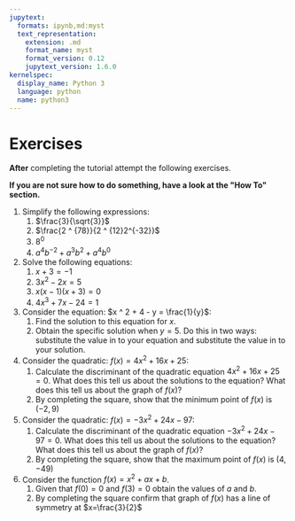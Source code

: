 ```yaml
---
jupytext:
  formats: ipynb,md:myst
  text_representation:
    extension: .md
    format_name: myst
    format_version: 0.12
    jupytext_version: 1.6.0
kernelspec:
  display_name: Python 3
  language: python
  name: python3
---
```


# Exercises

**After** completing the tutorial attempt the following exercises.

**If you are not sure how to do something, have a look at the "How To" section.**

1. Simplify the following expressions:
   1. $\frac{3}{\sqrt{3}}$
   2. $\frac{2 ^ {78}}{2 ^ {12}2^{-32}}$
   3. $8^0$
   4. $a^4b^{-2}+a^{3}b^{2}+a^{4}b^0$
2. Solve the following equations:
   1. $x + 3 = -1$
   2. $3 x ^ 2 - 2 x = 5$
   3. $x (x - 1) (x + 3) = 0$
   4. $4 x ^3 + 7x - 24 = 1$
3. Consider the equation: $x ^ 2 + 4 - y = \frac{1}{y}$:
   1. Find the solution to this equation for $x$.
   2. Obtain the specific solution when $y = 5$. Do this in two ways:
      substitute the value in to your equation and substitute the value in to
      your solution.
4. Consider the quadratic: $f(x)=4x ^ 2 + 16x + 25$:
   1. Calculate the discriminant of the quadratic equation $4x ^ 2 + 16x + 25 =
     0$. What does this tell us about the solutions to the equation? What
      does this tell us about the graph of $f(x)$?
   2. By completing the square, show that the minimum point of $f(x)$ is
      $\left(-2, 9\right)$
5. Consider the quadratic: $f(x)=-3x ^ 2 + 24x - 97$:
   1. Calculate the discriminant of the quadratic equation $-3x ^ 2 + 24x - 97 =
     0$. What does this tell us about the solutions to the equation? What
      does this tell us about the graph of $f(x)$?
   2. By completing the square, show that the maximum point of $f(x)$ is
      $\left(4, -49\right)$
6. Consider the function $f(x) = x^ 2 + a x + b$.
   1. Given that $f(0) = 0$ and $f(3) = 0$ obtain the values of $a$ and $b$.
   2. By completing the square confirm that graph of $f(x)$ has a line of symmetry at $x=\frac{3}{2}$

